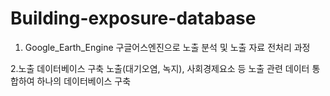 # Building-exposure-database

1. Google_Earth_Engine
구글어스엔진으로 노출 분석 및 노출 자료 전처리 과정

2.노출 데이터베이스 구축
노출(대기오염, 녹지), 사회경제요소 등 노출 관련 데이터 통합하여 하나의 데이터베이스 구축
